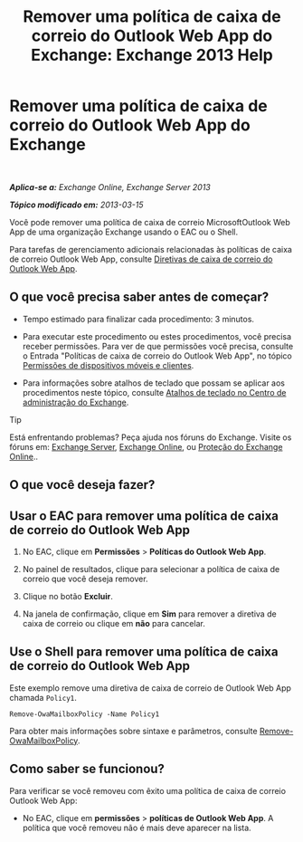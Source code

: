 ﻿---
title: 'Remover uma política de caixa de correio do Outlook Web App do Exchange: Exchange 2013 Help'
TOCTitle: Remover uma política de caixa de correio do Outlook Web App do Exchange
ms:assetid: edab7bac-b62c-4b82-8f21-dcac77cf0e8f
ms:mtpsurl: https://technet.microsoft.com/pt-br/library/Dd351239(v=EXCHG.150)
ms:contentKeyID: 50486944
ms.date: 05/22/2018
mtps_version: v=EXCHG.150
ms.translationtype: MT
---

# Remover uma política de caixa de correio do Outlook Web App do Exchange

 

_**Aplica-se a:** Exchange Online, Exchange Server 2013_

_**Tópico modificado em:** 2013-03-15_

Você pode remover uma política de caixa de correio MicrosoftOutlook Web App de uma organização Exchange usando o EAC ou o Shell.

Para tarefas de gerenciamento adicionais relacionadas às políticas de caixa de correio Outlook Web App, consulte [Diretivas de caixa de correio do Outlook Web App](outlook-web-app-mailbox-policies-exchange-2013-help.md).

## O que você precisa saber antes de começar?

  - Tempo estimado para finalizar cada procedimento: 3 minutos.

  - Para executar este procedimento ou estes procedimentos, você precisa receber permissões. Para ver de que permissões você precisa, consulte o Entrada "Políticas de caixa de correio do Outlook Web App", no tópico [Permissões de dispositivos móveis e clientes](clients-and-mobile-devices-permissions-exchange-2013-help.md).

  - Para informações sobre atalhos de teclado que possam se aplicar aos procedimentos neste tópico, consulte [Atalhos de teclado no Centro de administração do Exchange](keyboard-shortcuts-in-the-exchange-admin-center-exchange-online-protection-help.md).


> [!TIP]
> Está enfrentando problemas? Peça ajuda nos fóruns do Exchange. Visite os fóruns em: <A href="https://go.microsoft.com/fwlink/p/?linkid=60612">Exchange Server</A>, <A href="https://go.microsoft.com/fwlink/p/?linkid=267542">Exchange Online</A>, ou <A href="https://go.microsoft.com/fwlink/p/?linkid=285351">Proteção do Exchange Online</A>..



## O que você deseja fazer?

## Usar o EAC para remover uma política de caixa de correio do Outlook Web App

1.  No EAC, clique em **Permissões** \> **Políticas do Outlook Web App**.

2.  No painel de resultados, clique para selecionar a política de caixa de correio que você deseja remover.

3.  Clique no botão **Excluir**.

4.  Na janela de confirmação, clique em **Sim** para remover a diretiva de caixa de correio ou clique em **não** para cancelar.

## Use o Shell para remover uma política de caixa de correio do Outlook Web App

Este exemplo remove uma diretiva de caixa de correio de Outlook Web App chamada `Policy1`.

    Remove-OwaMailboxPolicy -Name Policy1 

Para obter mais informações sobre sintaxe e parâmetros, consulte [Remove-OwaMailboxPolicy](https://technet.microsoft.com/pt-br/library/dd298103\(v=exchg.150\)).

## Como saber se funcionou?

Para verificar se você removeu com êxito uma política de caixa de correio Outlook Web App:

  - No EAC, clique em **permissões** \> **políticas de Outlook Web App**. A política que você removeu não é mais deve aparecer na lista.

